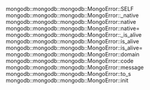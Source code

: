 mongodb::mongodb::mongodb::MongoError::SELF
mongodb::mongodb::mongodb::MongoError::_native
mongodb::mongodb::mongodb::MongoError::native
mongodb::mongodb::mongodb::MongoError::native=
mongodb::mongodb::mongodb::MongoError::_is_alive
mongodb::mongodb::mongodb::MongoError::is_alive
mongodb::mongodb::mongodb::MongoError::is_alive=
mongodb::mongodb::mongodb::MongoError::domain
mongodb::mongodb::mongodb::MongoError::code
mongodb::mongodb::mongodb::MongoError::message
mongodb::mongodb::mongodb::MongoError::to_s
mongodb::mongodb::mongodb::MongoError::init